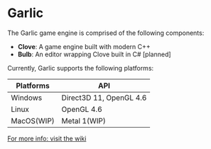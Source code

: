 # Garlic
The Garlic game engine is comprised of the following components:

- **Clove**:  A game engine built with modern C++
- **Bulb**:   An editor wrapping Clove built in C# [planned]

Currently, Garlic supports the following platforms:

|**Platforms**|**API**|
|-------------|-------|
|Windows|Direct3D 11, OpenGL 4.6|
|Linux|OpenGL 4.6|
|MacOS(WIP)|Metal 1(WIP)|

[For more info: visit the wiki](https://github.com/AGarlicMonkey/Clove/wiki)

